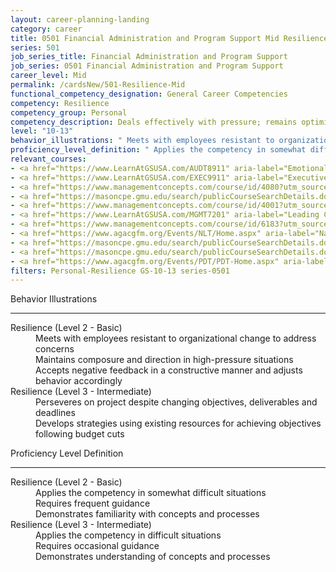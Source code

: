 ```yaml
---
layout: career-planning-landing
category: career
title: 0501 Financial Administration and Program Support Mid Resilience
series: 501
job_series_title: Financial Administration and Program Support
job_series: 0501 Financial Administration and Program Support
career_level: Mid
permalink: /cardsNew/501-Resilience-Mid
functional_competency_designation: General Career Competencies
competency: Resilience
competency_group: Personal
competency_description: Deals effectively with pressure; remains optimistic and persistent, even under adversity; recovers quickly from setbacks.
level: "10-13"
behavior_illustrations: " Meets with employees resistant to organizational change to address concerns  Maintains composure and direction in high-pressure situations  Accepts negative feedback in a constructive manner and adjusts behavior accordingly ?  Perseveres on project despite changing objectives, deliverables and deadlines  Develops strategies using existing resources for achieving objectives following budget cuts"
proficiency_level_definition: " Applies the competency in somewhat difficult situations  Requires frequent guidance  Demonstrates familiarity with concepts and processes ?  Applies the competency in difficult situations  Requires occasional guidance  Demonstrates understanding of concepts and processes"
relevant_courses: 
- <a href="https://www.LearnAtGSUSA.com/AUDT8911" aria-label="Emotionally Intelligent Auditor&#58; The Power of Influence and Situational Awareness (AUDT8911) - https://www.LearnAtGSUSA.com/AUDT8911">Emotionally Intelligent Auditor&#58; The Power of Influence and Situational Awareness (AUDT8911)</a>, Graduate School USA (GSUSA)
- <a href="https://www.LearnAtGSUSA.com/EXEC9911" aria-label="Executive Survival Skills (EXEC9911) - https://www.LearnAtGSUSA.com/EXEC9911">Executive Survival Skills (EXEC9911)</a>, Graduate School USA (GSUSA)
- <a href="https://www.managementconcepts.com/course/id/4080?utm_source=CFOportal&utm_medium=listing&utm_campaign=CFOTTEP&utm_id=23FM" aria-label="Fostering Accountability, Adaptability & Resilience - https://www.managementconcepts.com/course/id/4080?utm_source=CFOportal&utm_medium=listing&utm_campaign=CFOTTEP&utm_id=23FM">Fostering Accountability, Adaptability & Resilience</a>, Management Concepts
- <a href="https://masoncpe.gmu.edu/search/publicCourseSearchDetails.do?method=load&courseId=25470&courseTitle=positive-leadership-certificate-program" aria-label="LCCS 0300 Positive Leadership Certificate - https://masoncpe.gmu.edu/search/publicCourseSearchDetails.do?method=load&courseId=25470&courseTitle=positive-leadership-certificate-program">LCCS 0300 Positive Leadership Certificate</a>, George Mason University
- <a href="https://www.managementconcepts.com/course/id/4001?utm_source=CFOportal&utm_medium=listing&utm_campaign=CFOTTEP&utm_id=23FM" aria-label="Leadership Skills and Techniques - https://www.managementconcepts.com/course/id/4001?utm_source=CFOportal&utm_medium=listing&utm_campaign=CFOTTEP&utm_id=23FM">Leadership Skills and Techniques</a>, Management Concepts
- <a href="https://www.LearnAtGSUSA.com/MGMT7201" aria-label="Leading Change (MGMT7201) - https://www.LearnAtGSUSA.com/MGMT7201">Leading Change (MGMT7201)</a>, Graduate School USA (GSUSA)
- <a href="https://www.managementconcepts.com/course/id/6183?utm_source=CFOportal&utm_medium=listing&utm_campaign=CFOTTEP&utm_id=23FM" aria-label="Leading and Managing High-Performing Project Teams - https://www.managementconcepts.com/course/id/6183?utm_source=CFOportal&utm_medium=listing&utm_campaign=CFOTTEP&utm_id=23FM">Leading and Managing High-Performing Project Teams</a>, Management Concepts
- <a href="https://www.agacgfm.org/Events/NLT/Home.aspx" aria-label="National Leadership Training (NLT) - multi-competency training - https://www.agacgfm.org/Events/NLT/Home.aspx">National Leadership Training (NLT) - multi-competency training</a>, AGA
- <a href="https://masoncpe.gmu.edu/search/publicCourseSearchDetails.do?method=load&courseId=2417742" aria-label="PEBU 0402 Leading Change - https://masoncpe.gmu.edu/search/publicCourseSearchDetails.do?method=load&courseId=2417742">PEBU 0402 Leading Change</a>, George Mason University
- <a href="https://masoncpe.gmu.edu/search/publicCourseSearchDetails.do?method=load&courseId=1552734&courseTitle=strengths-based-leadership&selectedProgramAreaId=18214&selectedProgramStreamId=93287" aria-label="PELA 0425 Strengths-Based Leadership - https://masoncpe.gmu.edu/search/publicCourseSearchDetails.do?method=load&courseId=1552734&courseTitle=strengths-based-leadership&selectedProgramAreaId=18214&selectedProgramStreamId=93287">PELA 0425 Strengths-Based Leadership</a>, George Mason University
- <a href="https://www.agacgfm.org/Events/PDT/PDT-Home.aspx" aria-label="Professional Development Training (PDT) - multi-competency training - https://www.agacgfm.org/Events/PDT/PDT-Home.aspx">Professional Development Training (PDT) - multi-competency training</a>, AGA
filters: Personal-Resilience GS-10-13 series-0501
---
```


<div class="desktop:grid-col-6 margin-y-3">
  <div class="border-top-2 bg-white padding-3 shadow-5 height-full members-hover border-1px button-border border-top-blue radius-lg">
    <p class="text-bold label-color font-size-21">Behavior Illustrations</p>
    <hr class="hr-green"/>
    <dl class="text-base card-content-color"><dt>Resilience (Level 2 - Basic)</dt><dd>Meets with employees resistant to organizational change to address concerns </dd><dd>Maintains composure and direction in high-pressure situations </dd><dd>Accepts negative feedback in a constructive manner and adjusts behavior accordingly</dd><dt>Resilience (Level 3 - Intermediate)</dt><dd>Perseveres on project despite changing objectives, deliverables and deadlines </dd><dd>Develops strategies using existing resources for achieving objectives following budget cuts</dd></dl>
  </div>
</div>
<div class="desktop:grid-col-6 margin-y-3">
  <div class="border-top-2 bg-white padding-3 shadow-5 height-full members-hover border-1px button-border border-top-blue radius-lg">
    <p class="text-bold label-color font-size-21">Proficiency Level Definition</p>
     <hr class="hr-green"/>
    <dl class="text-base card-content-color"><dt>Resilience (Level 2 - Basic)</dt><dd>Applies the competency in somewhat difficult situations </dd><dd>Requires frequent guidance </dd><dd>Demonstrates familiarity with concepts and processes</dd><dt>Resilience (Level 3 - Intermediate)</dt><dd>Applies the competency in difficult situations </dd><dd>Requires occasional guidance </dd><dd>Demonstrates understanding of concepts and processes</dd></dl>
  </div>
</div>